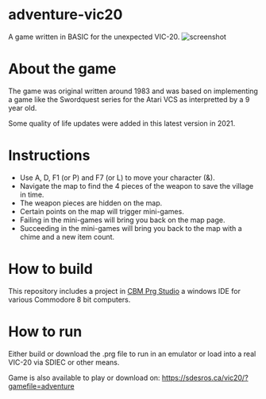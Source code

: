 # adventure-vic20
A game written in BASIC for the unexpected VIC-20.
![screenshot](https://sdesros.ca/vic20/content/adventure-revised.png)

# About the game
The game was original written around 1983 and was based on implementing a game like the Swordquest series for the Atari VCS as interpretted by a 9 year old.

Some quality of life updates were added in this latest version in 2021.

# Instructions
* Use A, D, F1 (or P) and F7 (or L) to move your character (&).
* Navigate the map to find the 4 pieces of the weapon to save the village in time.
* The weapon pieces are hidden on the map.
* Certain points on the map will trigger mini-games.
* Failing in the mini-games will bring you back on the map page.
* Succeeding in the mini-games will bring you back to the map with a chime and a new item count.

# How to build
This repository includes a project in [CBM Prg Studio](http://www.ajordison.co.uk/) a windows IDE for various Commodore 8 bit computers.

# How to run
Either build or download the .prg file to run in an emulator or load into a real VIC-20 via SDIEC or other means.

Game is also available to play or download on: https://sdesros.ca/vic20/?gamefile=adventure
